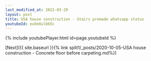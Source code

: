 ```yaml
---
last_modified_at: 2021-03-29
layout: post
title: USA house construction - Stairs premade whatsapp status
youtubeId: eu5mXulbb5c
---
```


{% include youtubePlayer.html id=page.youtubeId %}

[Next]({{ site.baseurl }}{% link split1/_posts/2020-10-05-USA house construction - Concrete floor before carpeting.md%})
